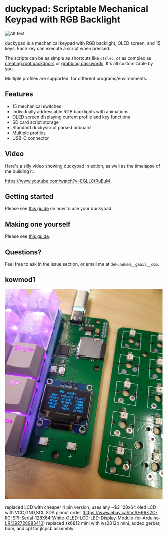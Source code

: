 # duckypad: Scriptable Mechanical Keypad with RGB Backlight

![Alt text](resources/pics/title.jpg)

duckypad is a mechanical keypad with RGB backlight, OLED screen, and 15 keys. Each key can execute a script when pressed.

The scripts can be as simple as shortcuts like `ctrl+c`, or as complex as [creating root backdoors](https://github.com/hak5darren/USB-Rubber-Ducky/wiki/Payload---OSX-Root-Backdoor) or [grabbing passwords](https://github.com/hak5darren/USB-Rubber-Ducky/wiki/Payload---download-mimikatz%2C-grab-passwords-and-email-them-via-gmail). It's all customizable by you.

Multiple profiles are supported, for different programs/environments.

## Features

* 15 mechanical switches
* Individually addressable RGB backlights with animations
* OLED screen displaying current profile and key functions
* SD card script storage
* Standard duckyscript parsed onboard
* Multiple profiles
* USB-C connector

## Video

Here's a silly video showing duckypad in action, as well as the timelapse of me building it.

https://www.youtube.com/watch?v=EGLLCtRuEuM

## Getting started

Please see [this guide](./getting_started.md) on how to use your duckypad.

## Making one yourself

Please see [this guide](./build_it_yourself.md).

## Questions?

Feel free to ask in the issue section, or email me at `dekunukem__gmail__com`.

## kowmod1 ##

![Alt text](resources/pics/kowmod1.jpg)

replaced LCD with cheaper 4 pin version, uses any ~$3 128x64 oled LCD with VCC,GND,SCL,SDA pinout order (https://www.ebay.ca/itm/0-96-I2C-IIC-SPI-Serial-128X64-White-OLED-LCD-LED-Display-Module-for-Arduino-LR/392728983410)
replaced sk6812 mini with ws2812b mini, added gerber, bom, and cpl for jlcpcb assembly
